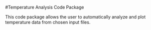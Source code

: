 #Temperature Analysis Code Package

This code package allows the user to automatically analyze and plot temperature data from chosen input files.

